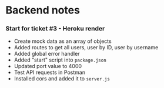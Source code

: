 # Backend notes

### Start for ticket #3 - Heroku render
- Create mock data as an array of objects
- Added routes to get all users, user by ID, user by username
- Added global error handler
- Added "start" script into `package.json`
- Updated port value to 4000
- Test API requests in Postman
- Installed cors and added it to `server.js`